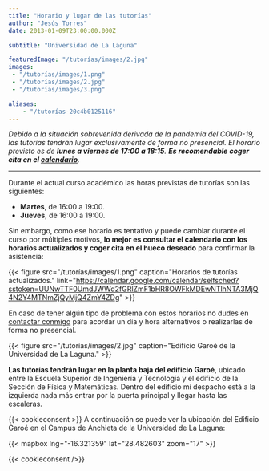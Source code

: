 ```yaml
---
title: "Horario y lugar de las tutorías"
author: "Jesús Torres"
date: 2013-01-09T23:00:00.000Z

subtitle: "Universidad de La Laguna"

featuredImage: "/tutorías/images/2.jpg" 
images:
 - "/tutorías/images/1.png" 
 - "/tutorías/images/2.jpg" 
 - "/tutorías/images/3.png" 

aliases:
    - "/tutorías-20c4b0125116"
---
```


_Debido a la situación sobrevenida derivada de la pandemia del COVID-19, las tutorías tendrán lugar exclusivamente de forma no presencial._
_El horario previsto es de **lunes a viernes de 17:00 a 18:15**._
_**Es recomendable coger cita en el [calendario](https://calendar.google.com/calendar/selfsched?sstoken=UUNwTTF0UmdJWWd2fGRlZmF1bHR8OWFkMDEwNTlhNTA3MjQ4N2Y4MTNmZjQyMjQ4ZmY4ZDg)**._

____

Durante el actual curso académico las horas previstas de tutorías son las siguientes:

* **Martes**, de 16:00 a 19:00.
* **Jueves**, de 16:00 a 19:00.

Sin embargo, como ese horario es tentativo y puede cambiar durante el curso por múltiples motivos, **lo mejor es consultar el calendario con los horarios actualizados y coger cita en el hueco deseado** para confirmar la asistencia:

{{< figure src="/tutorías/images/1.png" caption="Horarios de tutorías actualizados." link="https://calendar.google.com/calendar/selfsched?sstoken=UUNwTTF0UmdJWWd2fGRlZmF1bHR8OWFkMDEwNTlhNTA3MjQ4N2Y4MTNmZjQyMjQ4ZmY4ZDg" >}}

En caso de tener algún tipo de problema con estos horarios no dudes en [contactar conmigo](https://www.ull.es/apps/guias/guias/view_teacher_niu/588/%28%3FPjmtorres.*%29/) para acordar un día y hora alternativos o realizarlas de forma no presencial.

{{< figure src="/tutorías/images/2.jpg" caption="Edificio Garoé de la Universidad de La Laguna." >}}

**Las tutorías tendrán lugar en la planta baja del edificio Garoé**, ubicado entre la Escuela Superior de Ingeniería y Tecnología y el edificio de la Sección de Física y Matemáticas.
Dentro del edificio mi despacho está a la izquierda nada más entrar por la puerta principal y llegar hasta las escaleras.

{{< cookieconsent >}}
A continuación se puede ver la ubicación del Edificio Garoé en el Campus de Anchieta de la Universidad de La Laguna:

{{< mapbox lng="-16.321359" lat="28.482603" zoom="17" >}}

{{< cookieconsent />}}
